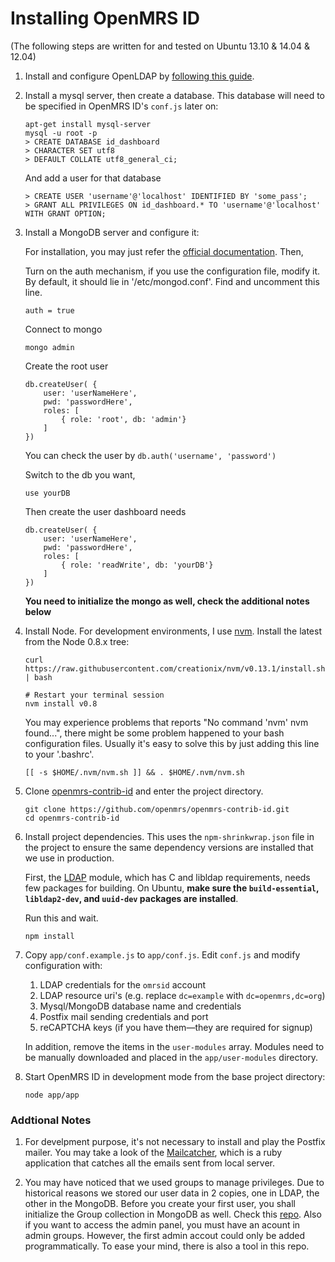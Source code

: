 Installing OpenMRS ID
=====

(The following steps are written for and tested on Ubuntu 13.10 & 14.04 & 12.04)

1. Install and configure OpenLDAP by [following this guide][0]. 

2. Install a mysql server, then create a database. This database will need to be specified in OpenMRS ID's `conf.js` later on:

    ```
    apt-get install mysql-server
    mysql -u root -p
    > CREATE DATABASE id_dashboard
    > CHARACTER SET utf8
    > DEFAULT COLLATE utf8_general_ci;
    ```

    And add a user for that database
    ```
    > CREATE USER 'username'@'localhost' IDENTIFIED BY 'some_pass';
    > GRANT ALL PRIVILEGES ON id_dashboard.* TO 'username'@'localhost' WITH GRANT OPTION;
    ```

3. Install a MongoDB server and configure it:
    
    For installation, you may just refer the [official documentation][3].
    Then,

    Turn on the auth mechanism, if you use the configuration file, modify it. By default, it should lie in '/etc/mongod.conf'. Find and uncomment this line.

    ```
    auth = true
    ```

    Connect to mongo

    ```
    mongo admin
    ```

    Create the root user

    ```
    db.createUser( {
        user: 'userNameHere',
        pwd: 'passwordHere',
        roles: [
            { role: 'root', db: 'admin'}
        ]
    })
    ```

    You can check the user by `db.auth('username', 'password')`

    Switch to the db you want,

    ```
    use yourDB
    ```

    Then create the user dashboard needs

    ```
    db.createUser( {
        user: 'userNameHere',
        pwd: 'passwordHere',
        roles: [
            { role: 'readWrite', db: 'yourDB'}
        ]
    })
    ```

    **You need to initialize the mongo as well, check the additional notes below**

4. Install Node. For development environments, I use [nvm][1]. Install the latest from the Node 0.8.x tree:

	 ```
     curl https://raw.githubusercontent.com/creationix/nvm/v0.13.1/install.sh | bash

     # Restart your terminal session
     nvm install v0.8
     ```

     You may experience problems that reports "No command 'nvm' nvm found...", there might be some problem happened to your bash configuration files. Usually it's easy to solve this by just adding this line to your '.bashrc'.
     ```
     [[ -s $HOME/.nvm/nvm.sh ]] && . $HOME/.nvm/nvm.sh
     ```

5. Clone [openmrs-contrib-id][2] and enter the project directory.

	```
    git clone https://github.com/openmrs/openmrs-contrib-id.git
    cd openmrs-contrib-id
    ```
    
6. Install project dependencies. This uses the `npm-shrinkwrap.json` file in the project to ensure the same dependency versions are installed that we use in production.

    First, the [LDAP][4] module, which has C and libldap requirements, needs few packages for building. On Ubuntu, **make sure the `build-essential`, `libldap2-dev`, and `uuid-dev` packages are installed**.

    Run this and wait.

    ```
    npm install
    ```
    
7. Copy `app/conf.example.js` to `app/conf.js`. Edit `conf.js` and modify configuration with:

	1. LDAP credentials for the `omrsid` account
	2. LDAP resource uri's (e.g. replace `dc=example` with `dc=openmrs,dc=org`)
	3. Mysql/MongoDB database name and credentials
	4. Postfix mail sending credentials and port
	5. reCAPTCHA keys (if you have them—they are required for signup)
 
	In addition, remove the items in the `user-modules` array. Modules need to be manually downloaded and placed in the `app/user-modules` directory.	
	
8. Start OpenMRS ID in development mode from the base project directory:

	```
	node app/app
	```

### Addtional Notes

1. For develpment purpose, it's not necessary to install and play the Postfix mailer. You may take a look of the [Mailcatcher][5], which is a ruby application that catches all the emails sent from local server.

2. You may have noticed that we used groups to manage privileges. Due to historical reasons we stored our user data in 2 copies, one in LDAP, the other in the MongoDB. Before you create your first user, you shall initialize the Group collection in MongoDB as well. Check this [repo][6]. Also if you want to access the admin panel, you must have an acount in admin groups. However, the first admin accout could only be added programmatically. To ease your mind, there is also a tool in this repo.

[0]: https://gist.github.com/elliottwilliams/9548288
[1]: https://github.com/creationix/nvm
[2]: https://github.com/openmrs/openmrs-contrib-id
[3]: http://docs.mongodb.org/manual/tutorial/install-mongodb-on-ubuntu/
[4]: https://github.com/jeremycx/node-ldap
[5]: http://mailcatcher.me/
[6]: https://github.com/Plypy/OpenMRS-ID-Migrator
